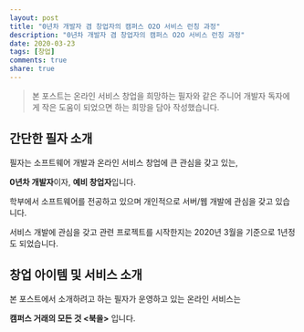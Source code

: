 ```yaml
---
layout: post
title: "0년차 개발자 겸 창업자의 캠퍼스 O2O 서비스 런칭 과정"
description: "0년차 개발자 겸 창업자의 캠퍼스 O2O 서비스 런칭 과정"
date: 2020-03-23
tags: [창업]
comments: true
share: true
---
```


> 본 포스트는 온라인 서비스 창업을 희망하는 필자와 같은 주니어 개발자 독자에게 작은 도움이 되었으면 하는 희망을 담아 작성했습니다.
>

## 간단한 필자 소개

필자는 소프트웨어 개발과 온라인 서비스 창업에 큰 관심을 갖고 있는,

**0년차 개발자**이자, **예비 창업자**입니다.



학부에서 소프트웨어를 전공하고 있으며 개인적으로 서버/웹 개발에 관심을 갖고 있습니다. 

서비스 개발에 관심을 갖고 관련 프로젝트를 시작한지는 2020년 3월을 기준으로 1년정도 되었습니다.

## 창업 아이템 및 서비스 소개

본 포스트에서 소개하려고 하는 필자가 운영하고 있는 온라인 서비스는

**캠퍼스 거래의 모든 것 <북을>** 입니다.